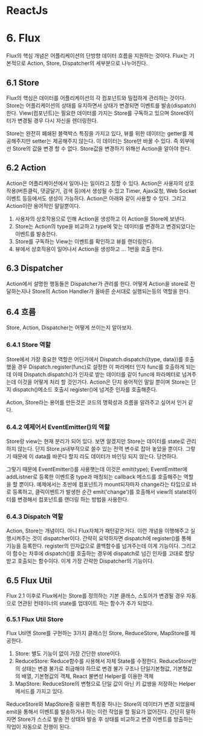 ReactJs
================

# 6. Flux
Flux의 핵심 개념은 어플리케이션의 단방향 데이터 흐름을 지원하는 것이다. Flux는 기본적으로 Action, Store, Dispatcher의 세부분으로 나누어진다.
## 6.1 Store
Flux의 핵심은 데이터를 어플리케이션의 각 컴포넌트와 밀접하게 관리하는 것이다. Store는 어플리케이션의 상태를 유지하면서 상태가 변경되면 이벤트를 발송(dispatch)한다. View(컴포넌트)는 필요한 데이터를 가지는 Store를 구독하고 있으며 Store데이터가 변경될 경우 다시 자신을 렌더링한다.

Store는 완전히 폐쇄된 블랙박스 특징을 가지고 있다, 뷰를 위한 데이터는 getter를 제공해주지만 setter는 제공해주지 않는다. 이 데이터는 Store만 바꿀 수 있다. 즉 외부에선 Store의 값을 변경 할 수 없다. Store값을 변경하기 위해선 Action을 알아야 한다.
## 6.2 Action
Action은 어플리케이션에서 일어나는 일이라고 칭할 수 있다. Action은 사용자의 상호작용(버튼클릭, 댓글달기, 검색 등)에서 생성될 수 있고 Timer, Ajax요청, Web Socket 이벤트 등등에서도 생성이 가능하다. Action은 아래와 같이 사용할 수 있다. 그리고 Action이란 용어적인 말일뿐이다.

1. 사용자의 상호작용으로 인해 Action을 생성하고 이 Action을 Store에 보낸다.
2. Store는 Action의 type을 비교하고 type에 맞는 데이터를 변경하고 변경되었다는 이벤트를 발송한다.
3. Store를 구독하는 View는 이벤트를 확인하고 뷰를 랜더링한다.
4. 뷰에서 상호작용이 일어나서 Action을 생성하고 ... 1번을 호출 한다.

## 6.3 Dispatcher
Action에서 설명한 행동들은 Dispatcher가 관리를 한다. 어떻게 Action을 store로 전달하는지나 Store의 Action Handler가 올바른 순서대로 실행되는등의 역할을 한다.
## 6.4 흐름
Store, Action, Dispatcher는 어떻게 쓰이는지 알아보자.
### 6.4.1 Store 역할
Store에서 가장 중요한 역할은 어딘가에서 Dispatch.dispatch({type, data})를 호출했을 경우 Dispatch.register(func)로 설정한 이 파라메터 인자 func를 호출하게 되는데 이때 Dispatch.dispatch()가 인자로 받는 데이터를 같이 func에 파라메터로 넘겨주는데 이것을 어떻게 처리 할 것인가다. Action은 단지 용어적인 말일 뿐이며 Store는 단지 dispatch()메소드 호출시 register()에 넘겨준 인자를 호출해준다.
 
Action, Store라는 용어를 만든것은 코드의 명확성과 흐름을 알려주고 싶어서 인거 같다.
### 6.4.2 예제어서 EventEmitter()의 역할
Store랑 view는 현재 분리가 되어 있다. 보면 알겠지만 Store는 데이터를 state로 관리하지 않는다. 단지 Store.js내부적으로 쓸수 있는 전역 변수로 잡아 놓았을 뿐이다. 그렇기 때문에 이 data를 바꾼다 할지 라도 데이터가 바인딩 되지 않는다. 당연하다.

그렇기 때문에 EventEmitter()를 사용햇는데 이것은 emit(type); EventEmitter에 addListner로 등록한 이벤트중 type과 매칭되는 callback 메소드를 호출해주는 역할을 할 뿐이다. 예제에서는 초반에 컴포넌트가 mount되자마자 change라는 타입으로 바로 등록하고, 클릭이벤트가 발생한 순간 emit('change')를 호출해서 view의 state데이터를 변경해서 컴포넌트를 랜더링 하는 방법을 사용한다.
### 6.4.3 Dispatch 역할
Action, Store는 개념이다. 아니 Flux자체가 패턴같은거다. 이런 개념을 이행해주고 실행시켜주는 것이 dispatcher이다. 간략히 요약하자면 dispatch에 register()를 통해 기능을 등록한다. register의 인자값으로 콜백함수를 넘겨주는데 이게 기능이다. 그리고 이 함수는 차후에 dispatch()를 호출하는 경우에 dispatch로 넘긴 인자를 고대로 할당 받고 호출되는 함수이다. 이게 가장 간략한 Dispatcher의 기능이다.

## 6.5 Flux Util
Flux 2.1 이후로 Flux에서는 Store를 정의하는 기본 클래스, 스토어가 변경될 경우 자동으로 연관된 컨테이너의 state를 업데이트 하는 함수가 추가 되었다.
### 6.5.1 Flux Util Store
Flux Util엔 Store를 구현하는 3가지 클래스인 Store, ReduceStore, MapStore를 제공한다.

1. Store: 별도 기능이 없이 가장 간단한 store이다.
2. ReduceStore: Reduce함수를 사용해서 자체 State를 수정한다. ReduceStore안의 상태는 변경 불가로 취급해야 하므로 변경 불가 구조나 단일기본형값, 기본형값의 배열, 기본형값의 객체, React 불변성 Helper를 이용한 객체
3. MapStore: ReduceStore의 변형으로 단일 값이 아닌 키 값쌍을 저장하는 Helper 메서드를 가지고 있다.

ReduceStore와 MapStore중 유용한 특징중 하나는 Store의 데이터가 변경 되었을때 emit을 통해서 이벤트를 발송하거나 하는 이런 작업을 할 필요가 없어진다. 간단히 말하자면 Store가 스스로 발송 전 상태와 발송 후 상태를 비교하고 변경 이벤트를 방출하는 작업이 자동으로 진행이 된다.


